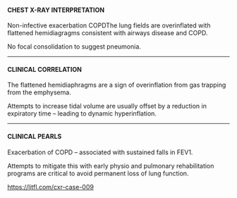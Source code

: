 #### CHEST X-RAY INTERPRETATION
Non-infective exacerbation COPDThe lung fields are overinflated with flattened hemidiagragms consistent with airways disease and COPD.

No focal consolidation to suggest pneumonia.

---------------
#### CLINICAL CORRELATION
The flattened hemidiaphragms are a sign of overinflation from gas trapping from the emphysema.

Attempts to increase tidal volume are usually offset by a reduction in expiratory time – leading to dynamic hyperinflation.

---------------
#### CLINICAL PEARLS
Exacerbation of COPD – associated with sustained falls in FEV1.

Attempts to mitigate this with early physio and pulmonary rehabilitation programs are critical to avoid permanent loss of lung function.


<https://litfl.com/cxr-case-009>